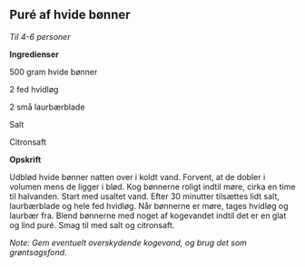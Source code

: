 ## Puré af hvide bønner

*Til 4-6 personer*

**Ingredienser**

500 gram hvide bønner

2 fed hvidløg

2 små laurbærblade

Salt

Citronsaft

**Opskrift**

Udblød hvide bønner natten over i koldt vand. Forvent, at de dobler i
volumen mens de ligger i blød. Kog bønnerne roligt indtil møre, cirka en
time til halvanden. Start med usaltet vand. Efter 30 minutter tilsættes
lidt salt, laurbærblade og hele fed hvidløg. Når bønnerne er møre, tages
hvidløg og laurbær fra. Blend bønnerne med noget af kogevandet indtil
det er en glat og lind puré. Smag til med salt og citronsaft.

*Note: Gem eventuelt overskydende kogevand, og brug det som
grøntsagsfond*.

